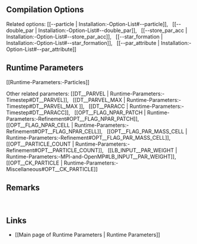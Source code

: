 
## Compilation Options

Related options:
[[--particle | Installation:-Option-List#--particle]], &nbsp;
[[--double_par | Installation:-Option-List#--double_par]], &nbsp;
[[--store_par_acc | Installation:-Option-List#--store_par_acc]], &nbsp;
[[--star_formation | Installation:-Option-List#--star_formation]], &nbsp;
[[--par_attribute | Installation:-Option-List#--par_attribute]] &nbsp;


## Runtime Parameters
[[Runtime-Parameters:-Particles]]

Other related parameters:
[[DT__PARVEL | Runtime-Parameters:-Timestep#DT__PARVEL]], &nbsp;
[[DT__PARVEL_MAX | Runtime-Parameters:-Timestep#DT__PARVEL_MAX ]], &nbsp;
[[DT__PARACC | Runtime-Parameters:-Timestep#DT__PARACC]], &nbsp;
[[OPT__FLAG_NPAR_PATCH | Runtime-Parameters:-Refinement#OPT__FLAG_NPAR_PATCH]], &nbsp;
[[OPT__FLAG_NPAR_CELL | Runtime-Parameters:-Refinement#OPT__FLAG_NPAR_CELL]], &nbsp;
[[OPT__FLAG_PAR_MASS_CELL | Runtime-Parameters:-Refinement#OPT__FLAG_PAR_MASS_CELL]], &nbsp;
[[OPT__PARTICLE_COUNT | Runtime-Parameters:-Refinement#OPT__PARTICLE_COUNT]], &nbsp;
[[LB_INPUT__PAR_WEIGHT | Runtime-Parameters:-MPI-and-OpenMP#LB_INPUT__PAR_WEIGHT]], &nbsp;
[[OPT__CK_PARTICLE | Runtime-Parameters:-Miscellaneous#OPT__CK_PARTICLE]] &nbsp;


## Remarks


<br>

## Links
* [[Main page of Runtime Parameters | Runtime Parameters]]

